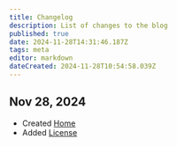 ```yaml
---
title: Changelog
description: List of changes to the blog
published: true
date: 2024-11-28T14:31:46.187Z
tags: meta
editor: markdown
dateCreated: 2024-11-28T10:54:58.039Z
---
```


## Nov 28, 2024
* Created [Home](/home)
* Added [License](/meta/License)
